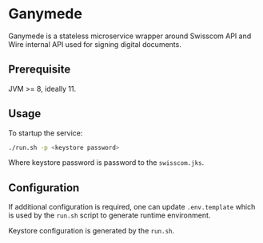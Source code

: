 # Ganymede
Ganymede is a stateless microservice wrapper around Swisscom API and Wire internal API used for 
signing digital documents.

## Prerequisite
JVM >= 8, ideally 11.

## Usage
To startup the service:
```bash
./run.sh -p <keystore password>
```
Where keystore password is password to the `swisscom.jks`.

## Configuration
If additional configuration is required, 
one can update `.env.template` which is used by the `run.sh` script to generate runtime environment.

Keystore configuration is generated by the `run.sh`.
